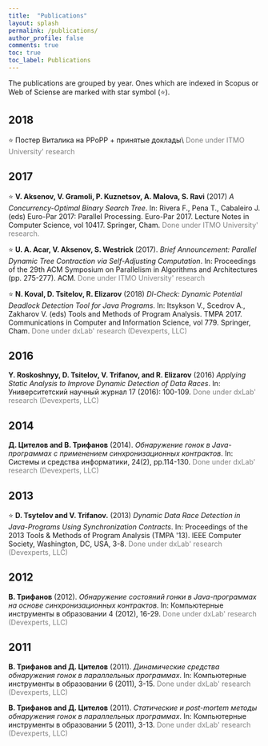 ```yaml
---
title:  "Publications"
layout: splash
permalink: /publications/
author_profile: false
comments: true
toc: true
toc_label: Publications
---
```


The publications are grouped by year. Ones which are indexed in Scopus or Web of Sciense are marked with star symbol (:star:).

## 2018

:star: Постер Виталика на PPoPP + принятые доклады\\
<span style="color: gray">Done under ITMO University' research</span>

## 2017

:star: **V. Aksenov, V. Gramoli, P. Kuznetsov, A. Malova, S. Ravi** (2017) *A Concurrency-Optimal Binary Search Tree*.
In: Rivera F., Pena T., Cabaleiro J. (eds) Euro-Par 2017: Parallel Processing. Euro-Par 2017. Lecture Notes in Computer Science, vol 10417. Springer, Cham.
<span style="color: gray">Done under ITMO University' research.</span>

:star: **U. A. Acar, V. Aksenov, S. Westrick**  (2017). *Brief Announcement: Parallel Dynamic Tree Contraction via Self-Adjusting Computation*.
In: Proceedings of the 29th ACM Symposium on Parallelism in Algorithms and Architectures (pp. 275-277). ACM.
<span style="color: gray">Done under ITMO University' research</span>

<a id="dl_check_17"/> :star: **N. Koval, D. Tsitelov, R. Elizarov** (2018) *Dl-Check: Dynamic Potential Deadlock Detection Tool for Java Programs*.
In: Itsykson V., Scedrov A., Zakharov V. (eds) Tools and Methods of Program Analysis. TMPA 2017. Communications in Computer and Information Science, vol 779. Springer, Cham.
<span style="color: gray">Done under dxLab' research (Devexperts, LLC)</span>

## 2016

**Y. Roskoshnyy, D. Tsitelov, V. Trifanov, and R. Elizarov** (2016) *Applying Static Analysis to Improve Dynamic Detection of Data Races*.
In: Университетский научный журнал 17 (2016): 100-109.
<span style="color: gray">Done under dxLab' research (Devexperts, LLC)</span>

## 2014

**Д. Цителов and В. Трифанов** (2014). *Обнаружение гонок в Java-программах с применением синхронизационных контрактов*.
In: Системы и средства информатики, 24(2), pp.114-130.
<span style="color: gray">Done under dxLab' research (Devexperts, LLC)</span>

## 2013

<a id="drd_13"/> :star: **D. Tsytelov and V. Trifanov.** (2013) *Dynamic Data Race Detection in Java-Programs Using Synchronization Contracts*.
In: Proceedings of the 2013 Tools & Methods of Program Analysis (TMPA '13). IEEE Computer Society, Washington, DC, USA, 3-8.
<span style="color: gray">Done under dxLab' research (Devexperts, LLC)</span>

## 2012

**В. Трифанов** (2012). *Обнаружение состояний гонки в Java-программах на основе синхронизационных контрактов*.
In: Компьютерные инструменты в образовании 4 (2012), 16-29.
<span style="color: gray">Done under dxLab' research (Devexperts, LLC)</span>

## 2011

**В. Трифанов and Д. Цителов** (2011). *Динамические средства обнаружения гонок в параллельных программах*.
In: Компьютерные инструменты в образовании 6 (2011), 3-15.
<span style="color: gray">Done under dxLab' research (Devexperts, LLC)</span>

**В. Трифанов and Д. Цителов** (2011). *Статические и post-mortem методы обнаружения гонок в параллельных программах*.
In: Компьютерные инструменты в образовании 5 (2011), 3-13.
<span style="color: gray">Done under dxLab' research (Devexperts, LLC)</span>

